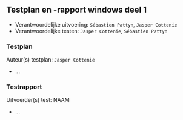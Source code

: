 ## Testplan en -rapport windows deel 1

* Verantwoordelijke uitvoering: `Sébastien Pattyn`, `Jasper Cottenie`
* Verantwoordelijke testen: `Jasper Cottenie`, `Sébastien Pattyn`

### Testplan

Auteur(s) testplan: `Jasper Cottenie`

- ...

### Testrapport

Uitvoerder(s) test: NAAM

- ...
